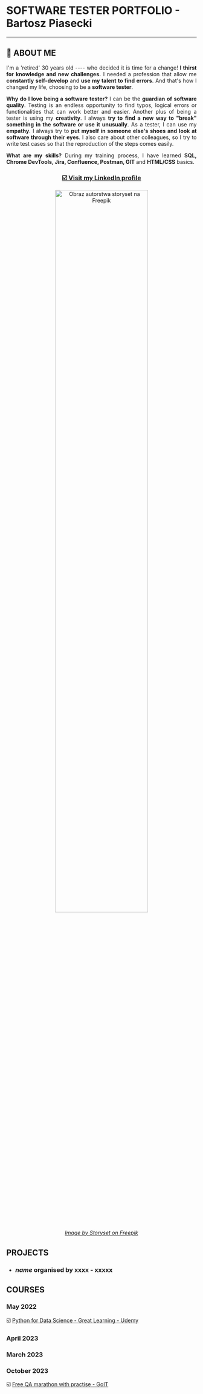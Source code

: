# SOFTWARE TESTER PORTFOLIO - Bartosz Piasecki

-----

## <a name="aboutme">:mag_right: ABOUT ME</a>

<p align="justify">I'm a 'retired' 30 years old ----  who decided it is time for a change! <b>I thirst for knowledge and new challenges.</b> I needed a profession that allow me <b>constantly self-develop</b> and <b>use my talent to find errors</b>. And that's how I changed my life, choosing to be a <b>software tester</b>.</p>

<p align="justify"><b>Why do I love being a software tester?</b> I can be the <b>guardian of software quality</b>. Testing is an endless opportunity to find typos, logical errors or functionalities that can work better and easier. Another plus of being a tester is using my <b>creativity</b>. I always <b>try to find a new way to "break" something in the software or use it unusually</b>. As a tester, I can use my <b>empathy</b>. I always try to <b>put myself in someone else's shoes and look at software through their eyes</b>. I also care about other colleagues, so I try to write test cases so that the reproduction of the steps comes easily.</p>

<p align="justify"><b>What are my skills?</b> During my training process, I have learned <b>SQL, Chrome DevTools, Jira, Confluence, Postman, GIT</b> and <b>HTML/CSS</b> basics.</p> 

### <p align="center"><a href="https://www.linkedin.com/in/bartosz-piasecki-75100a2a0/">☑️ Visit my <b>LinkedIn</b> profile</a></p>
<p align="center"><img src="https://user-images.githubusercontent.com/122294284/219976499-1d2a8bb6-1546-498b-8bc3-a252110d41eb.jpg" alt="Obraz autorstwa storyset na Freepik" width="70%" height="70%"></p>

###### <p align="center"><a href="https://pl.freepik.com/darmowe-wektory/ilustracja-koncepcji-testowania-kodu-oprogramowania_21532464.htm#page=2&query=tester%20oprogramowania&position=15&from_view=search&track=ais" target="_blank">Image by Storyset on Freepik</a></p>  

## <a name="projects">PROJECTS</a>

- ### ***name*** organised by xxxx - xxxxx

## <a name="courses">COURSES</a>

### May 2022

☑️ <a href="https://www.udemy.com/course/python-tutorial-complete/" target="_blank">Python for Data Science - Great Learning - Udemy</a>

### April 2023


### March 2023

### October 2023
☑️ <a href="https://qa-m-lp-pl.goit.global/" target="_blank">Free QA marathon with practise - GoIT</a>
